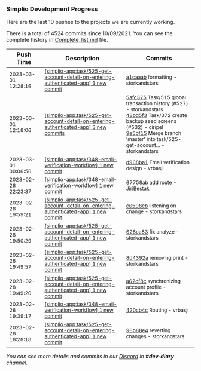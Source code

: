 
### Simplio Development Progress

Here are the last 10 pushes to the projects we are currently working.

There is a total of 4524 commits since 10/09/2021. You can see the complete history in
 [Complete_list.md](Complete_list.md) file.

| Push Time | Description | Commits |
| --- | --- | --- |
| <sub>2023-03-01 12:28:16</sub> | <sub>[[simplio-app:task/525\-get\-account\-detail\-on\-entering\-authenticated\-app] 1 new commit](https://github.com/SimplioOfficial/simplio-app/commit/a1caaab5b2b460aeb803840850a6c899f6bcf1e5)</sub> | <sub>[a1caaab](https://github.com/SimplioOfficial/simplio-app/commit/a1caaab5b2b460aeb803840850a6c899f6bcf1e5) formatting - storkandstars</sub> |
| <sub>2023-03-01 12:18:06</sub> | <sub>[[simplio-app:task/525\-get\-account\-detail\-on\-entering\-authenticated\-app] 3 new commits](https://github.com/SimplioOfficial/simplio-app/compare/c6598eba66b2...9e5bf1510b0f)</sub> | <sub>[5afc375](https://github.com/SimplioOfficial/simplio-app/commit/5afc375373e00728ab4de394f63dedfad8409616) Task/515 global transaction history (#527) - storkandstars<br>[48bd5f3](https://github.com/SimplioOfficial/simplio-app/commit/48bd5f3594fa8c966e4d22150904f9a9a6624c53) Task/372 create backup seed screens (#532) - ciripel<br>[9e5bf15](https://github.com/SimplioOfficial/simplio-app/commit/9e5bf1510b0f2836beefdcccb01f4b3e938819f0) Merge branch 'master' into task/525-get-account... - storkandstars</sub> |
| <sub>2023-03-01 00:06:56</sub> | <sub>[[simplio-app:task/348\-email\-verification\-workflow] 1 new commit](https://github.com/SimplioOfficial/simplio-app/commit/d968ba179cfd29d7da61ea3a15297d057e5bab99)</sub> | <sub>[d968ba1](https://github.com/SimplioOfficial/simplio-app/commit/d968ba179cfd29d7da61ea3a15297d057e5bab99) Email verification design - vrbasji</sub> |
| <sub>2023-02-28 22:23:37</sub> | <sub>[[simplio-app:task/348\-email\-verification\-workflow] 1 new commit](https://github.com/SimplioOfficial/simplio-app/commit/67758abf92e96b0aeaa5db74ab1038574dfc66f2)</sub> | <sub>[67758ab](https://github.com/SimplioOfficial/simplio-app/commit/67758abf92e96b0aeaa5db74ab1038574dfc66f2) add route - JiriBestak</sub> |
| <sub>2023-02-28 19:59:21</sub> | <sub>[[simplio-app:task/525\-get\-account\-detail\-on\-entering\-authenticated\-app] 1 new commit](https://github.com/SimplioOfficial/simplio-app/commit/c6598eba66b28a17f55defdd5ff497a9a44af8bf)</sub> | <sub>[c6598eb](https://github.com/SimplioOfficial/simplio-app/commit/c6598eba66b28a17f55defdd5ff497a9a44af8bf) listening on change - storkandstars</sub> |
| <sub>2023-02-28 19:50:29</sub> | <sub>[[simplio-app:task/525\-get\-account\-detail\-on\-entering\-authenticated\-app] 1 new commit](https://github.com/SimplioOfficial/simplio-app/commit/628ca83991b5bc6045795c3739b5ef5a29b62314)</sub> | <sub>[628ca83](https://github.com/SimplioOfficial/simplio-app/commit/628ca83991b5bc6045795c3739b5ef5a29b62314) fix analyze - storkandstars</sub> |
| <sub>2023-02-28 19:49:57</sub> | <sub>[[simplio-app:task/525\-get\-account\-detail\-on\-entering\-authenticated\-app] 1 new commit](https://github.com/SimplioOfficial/simplio-app/commit/8d4392a1a5dc36addc35a49fbb5b546f128bf87b)</sub> | <sub>[8d4392a](https://github.com/SimplioOfficial/simplio-app/commit/8d4392a1a5dc36addc35a49fbb5b546f128bf87b) removing print - storkandstars</sub> |
| <sub>2023-02-28 19:49:20</sub> | <sub>[[simplio-app:task/525\-get\-account\-detail\-on\-entering\-authenticated\-app] 1 new commit](https://github.com/SimplioOfficial/simplio-app/commit/a62cf8c6ebfe95cd64ef1da228580a8b43ff87b8)</sub> | <sub>[a62cf8c](https://github.com/SimplioOfficial/simplio-app/commit/a62cf8c6ebfe95cd64ef1da228580a8b43ff87b8) synchronizing account profile - storkandstars</sub> |
| <sub>2023-02-28 19:39:17</sub> | <sub>[[simplio-app:task/348\-email\-verification\-workflow] 1 new commit](https://github.com/SimplioOfficial/simplio-app/commit/420cb4c120877c41f212bbe9869112cd7087b158)</sub> | <sub>[420cb4c](https://github.com/SimplioOfficial/simplio-app/commit/420cb4c120877c41f212bbe9869112cd7087b158) Routing - vrbasji</sub> |
| <sub>2023-02-28 18:28:18</sub> | <sub>[[simplio-app:task/525\-get\-account\-detail\-on\-entering\-authenticated\-app] 1 new commit](https://github.com/SimplioOfficial/simplio-app/commit/96b68e4b79384601130f6ed8b5118e856d721bfe)</sub> | <sub>[96b68e4](https://github.com/SimplioOfficial/simplio-app/commit/96b68e4b79384601130f6ed8b5118e856d721bfe) reverting changes - storkandstars</sub> |

_You can see more details and commits in our [Discord](https://discord.gg/aKhjuwZmdP) in **#dev-diary** channel._
